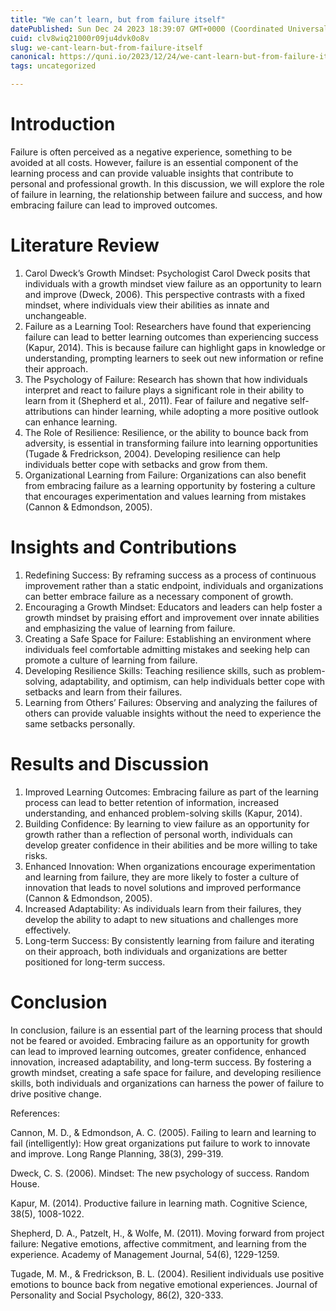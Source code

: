 ```yaml
---
title: "We can’t learn, but from failure itself"
datePublished: Sun Dec 24 2023 18:39:07 GMT+0000 (Coordinated Universal Time)
cuid: clv8wiq21000r09ju4dvk0o8v
slug: we-cant-learn-but-from-failure-itself
canonical: https://quni.io/2023/12/24/we-cant-learn-but-from-failure-itself/
tags: uncategorized

---
```


Introduction
============

Failure is often perceived as a negative experience, something to be avoided at all costs. However, failure is an essential component of the learning process and can provide valuable insights that contribute to personal and professional growth. In this discussion, we will explore the role of failure in learning, the relationship between failure and success, and how embracing failure can lead to improved outcomes.

Literature Review
=================

1.  Carol Dweck’s Growth Mindset: Psychologist Carol Dweck posits that individuals with a growth mindset view failure as an opportunity to learn and improve (Dweck, 2006). This perspective contrasts with a fixed mindset, where individuals view their abilities as innate and unchangeable.
2.  Failure as a Learning Tool: Researchers have found that experiencing failure can lead to better learning outcomes than experiencing success (Kapur, 2014). This is because failure can highlight gaps in knowledge or understanding, prompting learners to seek out new information or refine their approach.
3.  The Psychology of Failure: Research has shown that how individuals interpret and react to failure plays a significant role in their ability to learn from it (Shepherd et al., 2011). Fear of failure and negative self-attributions can hinder learning, while adopting a more positive outlook can enhance learning.
4.  The Role of Resilience: Resilience, or the ability to bounce back from adversity, is essential in transforming failure into learning opportunities (Tugade & Fredrickson, 2004). Developing resilience can help individuals better cope with setbacks and grow from them.
5.  Organizational Learning from Failure: Organizations can also benefit from embracing failure as a learning opportunity by fostering a culture that encourages experimentation and values learning from mistakes (Cannon & Edmondson, 2005).

Insights and Contributions
==========================

1.  Redefining Success: By reframing success as a process of continuous improvement rather than a static endpoint, individuals and organizations can better embrace failure as a necessary component of growth.
2.  Encouraging a Growth Mindset: Educators and leaders can help foster a growth mindset by praising effort and improvement over innate abilities and emphasizing the value of learning from failure.
3.  Creating a Safe Space for Failure: Establishing an environment where individuals feel comfortable admitting mistakes and seeking help can promote a culture of learning from failure.
4.  Developing Resilience Skills: Teaching resilience skills, such as problem-solving, adaptability, and optimism, can help individuals better cope with setbacks and learn from their failures.
5.  Learning from Others’ Failures: Observing and analyzing the failures of others can provide valuable insights without the need to experience the same setbacks personally.

Results and Discussion
======================

1.  Improved Learning Outcomes: Embracing failure as part of the learning process can lead to better retention of information, increased understanding, and enhanced problem-solving skills (Kapur, 2014).
2.  Building Confidence: By learning to view failure as an opportunity for growth rather than a reflection of personal worth, individuals can develop greater confidence in their abilities and be more willing to take risks.
3.  Enhanced Innovation: When organizations encourage experimentation and learning from failure, they are more likely to foster a culture of innovation that leads to novel solutions and improved performance (Cannon & Edmondson, 2005).
4.  Increased Adaptability: As individuals learn from their failures, they develop the ability to adapt to new situations and challenges more effectively.
5.  Long-term Success: By consistently learning from failure and iterating on their approach, both individuals and organizations are better positioned for long-term success.

Conclusion
==========

In conclusion, failure is an essential part of the learning process that should not be feared or avoided. Embracing failure as an opportunity for growth can lead to improved learning outcomes, greater confidence, enhanced innovation, increased adaptability, and long-term success. By fostering a growth mindset, creating a safe space for failure, and developing resilience skills, both individuals and organizations can harness the power of failure to drive positive change.

References:

Cannon, M. D., & Edmondson, A. C. (2005). Failing to learn and learning to fail (intelligently): How great organizations put failure to work to innovate and improve. Long Range Planning, 38(3), 299-319.

Dweck, C. S. (2006). Mindset: The new psychology of success. Random House.

Kapur, M. (2014). Productive failure in learning math. Cognitive Science, 38(5), 1008-1022.

Shepherd, D. A., Patzelt, H., & Wolfe, M. (2011). Moving forward from project failure: Negative emotions, affective commitment, and learning from the experience. Academy of Management Journal, 54(6), 1229-1259.

Tugade, M. M., & Fredrickson, B. L. (2004). Resilient individuals use positive emotions to bounce back from negative emotional experiences. Journal of Personality and Social Psychology, 86(2), 320-333.